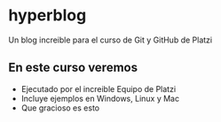 # hyperblog
Un blog increible para el curso de Git y GitHub de Platzi

## En este curso veremos 
* Ejecutado por el increible Equipo de Platzi
* Incluye ejemplos en Windows, Linux y Mac
* Que gracioso es esto

